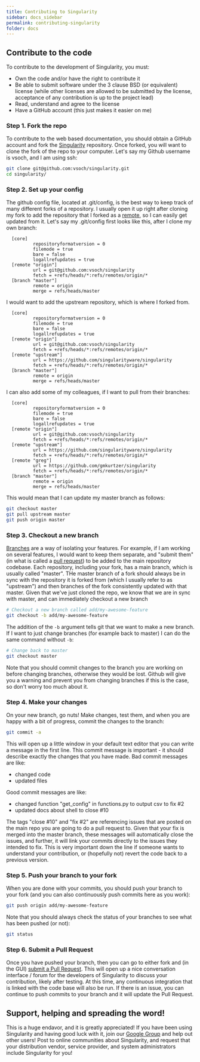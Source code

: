```yaml
---
title: Contributing to Singularity
sidebar: docs_sidebar
permalink: contributing-singularity
folder: docs
---
```


## Contribute to the code

To contribute to the development of Singularity, you must:

- Own the code and/or have the right to contribute it
- Be able to submit software under the 3 clause BSD (or equivalent) license (while other licenses are allowed to be submitted by the license, acceptance of any contribution is up to the project lead)
- Read, understand and agree to the license
- Have a GitHub account (this just makes it easier on me)

### Step 1. Fork the repo
To contribute to the web based documentation, you should obtain a GitHub account and fork the <a href="{{site.repo}}/singularity" target="_blank">Singularity</a> repository. Once forked, you will want to clone the fork of the repo to your computer. Let's say my Github username is vsoch, and I am using ssh:

```bash
git clone git@github.com:vsoch/singularity.git
cd singularity/
```

### Step 2. Set up your config
The github config file, located at .git/config, is the best way to keep track of many different forks of a repository. I usually open it up right after cloning my fork to add the repository that I forked as a <a href="https://help.github.com/articles/adding-a-remote/" target="_blank">remote</a>, so I can easily get updated from it. Let's say my .git/config first looks like this, after I clone my own branch:


      [core]
              repositoryformatversion = 0
              filemode = true
              bare = false
              logallrefupdates = true
      [remote "origin"]
              url = git@github.com:vsoch/singularity
              fetch = +refs/heads/*:refs/remotes/origin/*
      [branch "master"]
              remote = origin
              merge = refs/heads/master

I would want to add the upstream repository, which is where I forked from.

      [core]
              repositoryformatversion = 0
              filemode = true
              bare = false
              logallrefupdates = true
      [remote "origin"]
              url = git@github.com:vsoch/singularity
              fetch = +refs/heads/*:refs/remotes/origin/*
      [remote "upstream"]
              url = https://github.com/singularityware/singularity
              fetch = +refs/heads/*:refs/remotes/origin/*
      [branch "master"]
              remote = origin
              merge = refs/heads/master

I can also add some of my colleagues, if I want to pull from their branches:

      [core]
              repositoryformatversion = 0
              filemode = true
              bare = false
              logallrefupdates = true
      [remote "origin"]
              url = git@github.com:vsoch/singularity
              fetch = +refs/heads/*:refs/remotes/origin/*
      [remote "upstream"]
              url = https://github.com/singularityware/singularity
              fetch = +refs/heads/*:refs/remotes/origin/*
      [remote "greg"]
              url = https://github.com/gmkurtzer/singularity
              fetch = +refs/heads/*:refs/remotes/origin/*
      [branch "master"]
              remote = origin
              merge = refs/heads/master

This would mean that I can update my master branch as follows:

```bash
git checkout master
git pull upstream master
git push origin master
```

### Step 3. Checkout a new branch
<a href="https://guides.github.com/introduction/flow/" target="_blank">Branches</a> are a way of isolating your features. For example, if I am working on several features, I would want to keep them separate, and "submit them" (in what is called a <a href="https://help.github.com/articles/about-pull-requests/" target="_blank">pull request</a>) to be added to the main repository codebase. Each repository, including your fork, has a main branch, which is usually called "master". THe master branch of a fork should always be in sync with the repository it is forked from (which I usually refer to as "upstream") and then branches of the fork consistently updated with that master. Given that we've just cloned the repo, we know that we are in sync with master, and can immediately checkout a new branch

```bash
# Checkout a new branch called add/my-awesome-feature
git checkout -b add/my-awesome-feature
```

The addition of the `-b` argument tells git that we want to make a new branch. If I want to just change branches (for example back to master) I can do the same command without `-b`:

```bash
# Change back to master
git checkout master
```

Note that you should commit changes to the branch you are working on before changing branches, otherwise they would be lost. Github will give you a warning and prevent you from changing branches if this is the case, so don't worry too much about it.

### Step 4. Make your changes
On your new branch, go nuts! Make changes, test them, and when you are happy with a bit of progress, commit the changes to the branch:

```bash
git commit -a
```

This will open up a little window in your default text editor that you can write a message in the first line. This commit message is important - it should describe exactly the changes that you have made. Bad commit messages are like:

- changed code
- updated files

Good commit messages are like:

- changed function "get_config" in functions.py to output csv to fix #2
- updated docs about shell to close #10

The tags "close #10" and "fix #2" are referencing issues that are posted on the main repo you are going to do a pull request to. Given that your fix is merged into the master branch, these messages will automatically close the issues, and further, it will link your commits directly to the issues they intended to fix. This is very important down the line if someone wants to understand your contribution, or (hopefully not) revert the code back to a previous version.

### Step 5. Push your branch to your fork
When you are done with your commits, you should push your branch to your fork (and you can also continuously push commits here as you work):

```bash
git push origin add/my-awesome-feature
```

Note that you should always check the status of your branches to see what has been pushed (or not):

```bash
git status
```

### Step 6. Submit a Pull Request

Once you have pushed your branch, then you can go to either fork and (in the GUI) <a href="https://help.github.com/articles/creating-a-pull-request/" target="_blank">submit a Pull Request</a>. This will open up a nice conversation interface / forum for the developers of Singularity to discuss your contribution, likely after testing. At this time, any continuous integration that is linked with the code base will also be run. If there is an issue, you can continue to push commits to your branch and it will update the Pull Request.

## Support, helping and spreading the word!
This is a huge endavor, and it is greatly appreciated! If you have been using Singularity and having good luck with it, join our <a href="https://groups.google.com/a/lbl.gov/forum/#!forum/singularity" target="_blank">Google Group</a> and help out other users! Post to online communities about Singularity, and request that your distribution vendor, service provider, and system administrators include Singularity for you!
